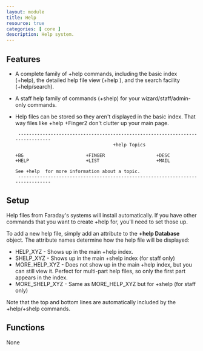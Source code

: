 ```yaml
---
layout: module
title: Help
resource: true
categories: [ core ]
description: Help system.
---
```


## Features 
* A complete family of +help commands, including the basic index (+help), the detailed help file view (+help <file>), and the search facility (+help/search).
* A staff help family of commands (+shelp) for your wizard/staff/admin-only commands.
* Help files can be stored so they aren't displayed in the basic index. That way files like +help +Finger2 don't clutter up your main page. 

       ------------------------------------------------------------------------------- 
                                          +help Topics                                 
   
      +BG                       +FINGER                   +DESC
      +HELP                     +LIST                     +MAIL
   
      See +help  for more information about a topic.
       -------------------------------------------------------------------------------

## Setup 
Help files from Faraday's systems will install automatically.  If you have other commands that you want to create +help for, you'll need to set those up.  

To add a new help file, simply add an attribute to the **+help Database** object. The attribute names determine how the help file will be displayed:

* HELP_XYZ - Shows up in the main +help index.
* SHELP_XYZ - Shows up in the main +shelp index (for staff only)
* MORE_HELP_XYZ - Does not show up in the main +help index, but you can still view it. Perfect for multi-part help files, so only the first part appears in the index.
* MORE_SHELP_XYZ - Same as MORE_HELP_XYZ but for +shelp (for staff only)

Note that the top and bottom lines are automatically included by the +help/+shelp commands.

## Functions 
None
